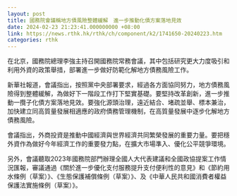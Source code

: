 ```yaml
---
layout: post
title: 國務院會議稱地方債風險整體緩解　進一步推動化債方案落地見效
date: 2024-02-23 21:23:41.000000000 +08:00
link: https://news.rthk.hk/rthk/ch/component/k2/1741650-20240223.htm
categories: rthk
---
```


在北京，國務院總理李強主持召開國務院常務會議，其中包括研究更大力度吸引和利用外資的政策舉措，部署進一步做好防範化解地方債務風險工作。

新華社報道，會議指出，按照黨中央部署要求，經過各方面協同努力，地方債務風險得到整體緩解，為做好下一階段工作打下堅實基礎。要堅持改革創新，進一步推動一攬子化債方案落地見效。要強化源頭治理，遠近結合、堵疏並舉、標本兼治，加快建立同高質量發展相適應的政府債務管理機制，在高質量發展中逐步化解地方債務風險。

會議指出，外商投資是推動中國經濟與世界經濟共同繁榮發展的重要力量。要把穩外資作為做好今年經濟工作的重要發力點，在擴大市場準入、優化公平競爭環境。

另外，會議聽取2023年國務院部門辦理全國人大代表建議和全國政協提案工作情況匯報，審議通過《關於進一步優化支付服務提升支付便利性的意見》和《節約用水條例（草案）》、《生態保護補償條例（草案）》、及《中華人民共和國消費者權益保護法實施條例（草案）》。
